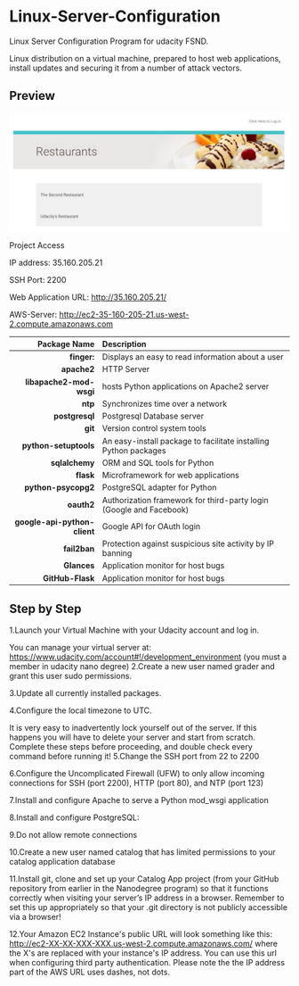 # Linux-Server-Configuration
Linux Server Configuration Program for udacity FSND.

Linux distribution on a virtual machine, prepared to host web applications, install updates and securing it from a number of attack vectors.
## Preview

![index](index.jpg)


Project Access

IP address: 35.160.205.21

SSH Port: 2200

Web Application URL: http://35.160.205.21/

AWS-Server: http://ec2-35-160-205-21.us-west-2.compute.amazonaws.com


  Package Name | Description
  --------------: | :------------
  **finger:** | Displays an easy to read information about a user
  **apache2** | HTTP Server
  **libapache2-mod-wsgi** | hosts Python applications on Apache2 server
  **ntp** | Synchronizes time over a network
  **postgresql** | Postgresql Database server
  **git** | Version control system tools
  **python-setuptools** | An easy-install package to facilitate installing Python packages
  **sqlalchemy** | ORM and SQL tools for Python
  **flask** | Microframework for web applications
  **python-psycopg2** | PostgreSQL adapter for Python
  **oauth2** | Authorization framework for third-party login (Google and Facebook)
  **google-api-python-client** | Google API for OAuth login
  **fail2ban** | Protection against suspicious site activity by IP banning
  **Glances** | Application monitor for host bugs
  **GitHub-Flask** | Application monitor for host bugs





## Step by Step
  1.Launch your Virtual Machine with your Udacity account and log in. 

  You can manage your virtual server at: https://www.udacity.com/account#!/development_environment (you must a member in udacity nano degree)
  2.Create a new user named grader and grant this user sudo permissions.

  3.Update all currently installed packages.

  4.Configure the local timezone to UTC.

  It is very easy to inadvertently lock yourself out of the server. If this happens you will have to delete your server and start from scratch. Complete these steps before proceeding, and double check every command before running it!
  5.Change the SSH port from 22 to 2200

  6.Configure the Uncomplicated Firewall (UFW) to only allow incoming connections for SSH (port 2200), HTTP (port 80), and NTP (port 123)

  7.Install and configure Apache to serve a Python mod_wsgi application

  8.Install and configure PostgreSQL:

  9.Do not allow remote connections

  10.Create a new user named catalog that has limited permissions to your catalog application database

  11.Install git, clone and set up your Catalog App project (from your GitHub repository from earlier in the Nanodegree program) so that 
  it functions correctly when visiting your server’s IP address in a browser. Remember to set this up appropriately so that your .git 
  directory is not publicly accessible via a browser!

  12.Your Amazon EC2 Instance's public URL will look something like this: http://ec2-XX-XX-XXX-XXX.us-west-2.compute.amazonaws.com/ where the X's are replaced with your instance's IP address. You can use this url when configuring third party authentication. Please note the the IP address part of the AWS URL uses dashes, not dots.
